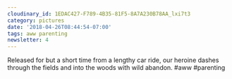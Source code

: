 ```yaml
---
cloudinary_id: 1EDAC427-F789-4B35-81F5-8A7A230B78AA_lxi7t3
category: pictures
date: '2018-04-26T08:44:54-07:00'
tags: aww parenting
newsletter: 4
---
```


Released for but a short time from a lengthy car ride, our heroine dashes through the fields and into the woods with wild abandon. #aww #parenting